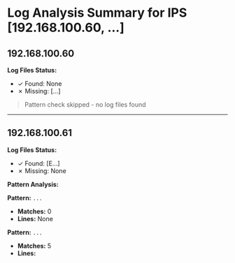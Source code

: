 # Log Analysis Summary for IPS [192.168.100.60, ...]

## 192.168.100.60

**Log Files Status:**
- ✓ Found: None
- ✗ Missing: [...]

> Pattern check skipped - no log files found

---

## 192.168.100.61

**Log Files Status:**
- ✓ Found: [E...]
- ✗ Missing: None

**Pattern Analysis:**

**Pattern:** `...`
- **Matches:** 0
- **Lines:** None

**Pattern:** `...`
- **Matches:** 5
- **Lines:**